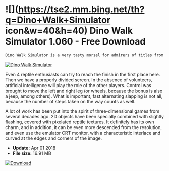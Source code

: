 # ![](https://tse2.mm.bing.net/th?q=Dino+Walk+Simulator icon&w=40&h=40) Dino Walk Simulator 1.060 - Free Download

```sh
Dino Walk Simulator is a very tasty morsel for admirers of titles from the times of the first consoles with 3D games, and to those who are constantly looking for interesting projects for home computer events. This free proposition successfully combines graphic design straight from PSOne with PC races, and everything else has been seasoned here with the elements of the simulator. According to the name, you will come here to embody the dinosaur.
```
[![Dino Walk Simulator](https://gallery.dpcdn.pl/imgc/Tools/64886/g_-_420x350_1.5_-_x20160119120832_0.jpg)](https://softexe.net/win/games-entertainment/race/dino-walk-simulator:pRdbh.html)

Even 4 reptile enthusiasts can try to reach the finish in the first place here. Then we have a properly divided screen. In the absence of volunteers, artificial intelligence will play the role of the other players. Control was brought to move the left and right leg (or wheels, because the bonus is also a jeep, among others). What is important, fast alternating slapping is not all, because the number of steps taken on the way counts as well.
 
 
 A lot of work has been put into the spirit of three-dimensional games from several decades ago. 2D objects have been specially combined with slightly flashing, covered with pixelated reptile textures. It definitely has its own charm, and in addition, it can be even more descended from the resolution, and even use the emulator CRT monitor, with a characteristic interlace and curved at the edges and corners of the image.


- **Update:** Apr 01 2018
- **File size:** 16.91 MB

[![Download](https://cdn.softexe.net/static/img/download.png)](https://softexe.net/win/games-entertainment/race/dino-walk-simulator:pRdbh.html)

